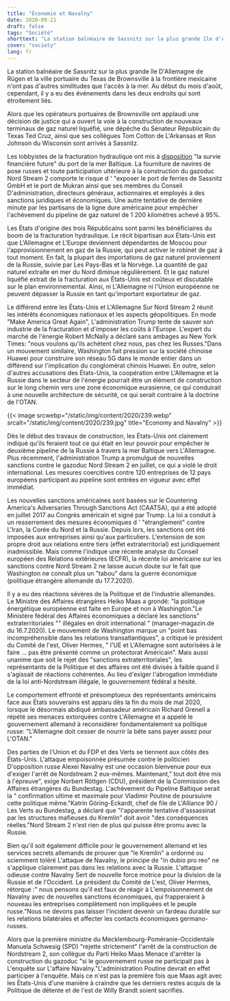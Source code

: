 ```yaml
---
title: "Économie et Navalny"
date: 2020-09-21
draft: false
tags: "Société"
shorttext: "La station balnéaire de Sassnitz sur la plus grande île d'Allemagne de Rügen et la ville portuaire texane de Brownsville à la frontière mexicaine n'ont rien de commun en dehors de l'accès à la mer."
cover: "society"
lang: fr
---
```


La station balnéaire de Sassnitz sur la plus grande île D'Allemagne de Rügen et la ville portuaire du Texas de Brownsville à la frontière mexicaine n'ont pas d'autres similitudes que l'accès à la mer. Au début du mois d'août, cependant, il y a eu des événements dans les deux endroits qui sont étroitement liés.

Alors que les opérateurs portuaires de Brownsville ont applaudi une décision de justice qui a ouvert la voie à la construction de nouveaux terminaux de gaz naturel liquéfié, une dépêche du Sénateur Républicain du Texas Ted Cruz, ainsi que ses collègues Tom Cotton de L'Arkansas et Ron Johnson du Wisconsin sont arrivés à Sassnitz.

Les lobbyistes de la fracturation hydraulique ont mis à [disposition](https://www.cruz.senate.gov/?p=press_release&id=5294 "Sens. Cruz, Cotton, Johnson Put German Port on Notice for Involvement in Russia’s Nord Stream 2 Pipeline") "la survie financière future" du port de la mer Baltique. La fourniture de navires de pose russes et toute participation ultérieure à la construction du gazoduc Nord Stream 2 comporte le risque d ' "exposer le port de ferries de Sassnitz GmbH et le port de Mukran ainsi que ses membres du Conseil D'administration, directeurs généraux, actionnaires et employés à des sanctions juridiques et économiques. Une autre tentative de dernière minute par les partisans de la ligne dure américaine pour empêcher l'achèvement du pipeline de gaz naturel de 1 200 kilomètres achevé à 95%.

Les États d'origine des trois Républicains sont parmi les bénéficiaires du boom de la fracturation hydraulique. Le récit bipartisan aux États-Unis est que L'Allemagne et L'Europe deviennent dépendantes de Moscou pour l'approvisionnement en gaz de la Russie, qui peut activer le robinet de gaz à tout moment. En fait, la plupart des importations de gaz naturel proviennent de la Russie, suivie par Les Pays-Bas et la Norvège. La quantité de gaz naturel extraite en mer du Nord diminue régulièrement. Et le gaz naturel liquéfié extrait de la fracturation aux États-Unis est coûteux et discutable sur le plan environnemental. Ainsi, ni L'Allemagne ni l'Union européenne ne peuvent dépasser la Russie en tant qu'important exportateur de gaz.

Le différend entre les États-Unis et L'Allemagne Sur Nord Stream 2 réunit les intérêts économiques nationaux et les aspects géopolitiques. En mode "Make America Great Again", L'administration Trump tente de sauver son industrie de la fracturation et d'imposer les coûts à l'Europe. L'expert du marché de l'énergie Robert McNally a déclaré sans ambages au New York Times: "nous voulons qu'ils achètent chez nous, pas chez les Russes."Dans un mouvement similaire, Washington fait pression sur la société chinoise Huawei pour construire son réseau 5G dans le monde entier dans un différend sur l'implication du conglomérat chinois Huawei. En outre, selon d'autres accusations des États-Unis, la coopération entre L'Allemagne et la Russie dans le secteur de l'énergie pourrait être un élément de construction sur le long chemin vers une zone économique eurasienne, ce qui conduirait à une nouvelle architecture de sécurité, ce qui serait contraire à la doctrine de l'OTAN.

{{< image srcwebp="/static/img/content/2020/239.webp" srcalt="/static/img/content/2020/239.jpg" title="Economy and Navalny" >}}

Dès le début des travaux de construction, les États-Unis ont clairement indiqué qu'ils feraient tout ce qui était en leur pouvoir pour empêcher le deuxième pipeline de la Russie à travers la mer Baltique vers L'Allemagne. Plus récemment, l'administration Trump a promulgué de nouvelles sanctions contre le gazoduc Nord Stream 2 en juillet, ce qui a violé le droit international. Les mesures coercitives contre 120 entreprises de 12 pays européens participant au pipeline sont entrées en vigueur avec effet immédiat.

Les nouvelles sanctions américaines sont basées sur le Countering America's Adversaries Through Sanctions Act (CAATSA), qui a été adopté en juillet 2017 au Congrès américain et signé par Trump. La loi a conduit à un resserrement des mesures économiques d ' "étranglement" contre L'Iran, la Corée du Nord et la Russie. Depuis lors, les sanctions ont été imposées aux entreprises ainsi qu'aux particuliers. L'extension de son propre droit aux relations entre tiers (effet extraterritorial) est juridiquement inadmissible. Mais comme l'indique une récente analyse du Conseil européen des Relations extérieures (ECFR), la récente loi américaine sur les sanctions contre Nord Stream 2 ne laisse aucun doute sur le fait que Washington ne connaît plus un "tabou" dans la guerre économique (politique étrangère allemande du 17.7.2020).

Il y a eu des réactions sévères de la Politique et de l'industrie allemandes. Le Ministre des Affaires étrangères Heiko Maas a grondé: "la politique énergétique européenne est faite en Europe et non à Washington."Le Ministère fédéral des Affaires économiques a déclaré les sanctions" extraterritoriales "" illégales en droit international " (manager-magazin.de du 16.7.2020). Le mouvement de Washington marque un "point bas incompréhensible dans les relations transatlantiques", a critiqué le président du Comité de l'est, Oliver Hermes, " l'UE et L'Allemagne sont autorisées à le faire ... pas être présenté comme un protectorat Américain". Mais aussi unanime que soit le rejet des "sanctions extraterritoriales", les représentants de la Politique et des affaires ont été divisés à faible quand il s'agissait de réactions cohérentes. Au lieu d'exiger l'abrogation immédiate de la loi anti-Nordstream illégale, le gouvernement fédéral a hésité.

Le comportement effronté et présomptueux des représentants américains face aux États souverains est apparu dès la fin du mois de mai 2020, lorsque le désormais abdiqué ambassadeur américain Richard Grenell a répété ses menaces extorquées contre L'Allemagne et a appelé le gouvernement allemand à reconsidérer fondamentalement sa politique russe: "L'Allemagne doit cesser de nourrir la bête sans payer assez pour L'OTAN."

Des parties de l'Union et du FDP et des Verts se tiennent aux côtés des États-Unis. L'attaque empoisonnée présumée contre le politicien D'opposition russe Alexei Navalny est une occasion bienvenue pour eux d'exiger l'arrêt de Nordstream 2 eux-mêmes. Maintenant," tout doit être mis à l'épreuve", exige Norbert Röttgen (CDU), président de la Commission des Affaires étrangères du Bundestag. L'achèvement du Pipeline Baltique serait la " confirmation ultime et maximale pour Vladimir Poutine de poursuivre cette politique même."Katrin Göring-Eckardt, chef de file de L'Alliance 90 / Les Verts au Bundestag, a déclaré que "l'apparente tentative d'assassinat par les structures mafieuses du Kremlin" doit avoir "des conséquences réelles."Nord Stream 2 n'est rien de plus qui puisse être promu avec la Russie.

Bien qu'il soit également difficile pour le gouvernement allemand et les services secrets allemands de prouver que "le Kremlin" a ordonné ou sciemment toléré L'attaque de Navalny, le principe de "in dubio pro reo" ne s'applique clairement pas dans les relations avec la Russie. L'attaque odieuse contre Navalny Sert de nouvelle force motrice pour la division de la Russie et de l'Occident. Le président du Comité de L'est, Oliver Hermes, rétorque :" nous pensons qu'il est faux de réagir à L'empoisonnement de Navalny avec de nouvelles sanctions économiques, qui frapperaient à nouveau les entreprises complètement non impliquées et le peuple russe."Nous ne devons pas laisser l'incident devenir un fardeau durable sur les relations bilatérales et affecter les contacts économiques germano-russes.

Alors que la première ministre du Mecklembourg-Poméranie-Occidentale Manuela Schwesig (SPD) "rejette strictement" l'arrêt de la construction de Nordstream 2, son collègue du Parti Heiko Maas Menace d'arrêter la construction du gazoduc "si le gouvernement russe ne participait pas à L'enquête sur L'affaire Navalny."L'administration Poutine devrait en effet participer à l'enquête. Mais ce n'est pas la première fois que Maas agit avec les États-Unis d'une manière à craindre que les derniers restes acquis de la Politique de détente et de l'est de Willy Brandt soient sacrifiés.
